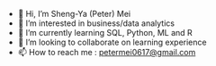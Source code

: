 - 👋 Hi, I’m Sheng-Ya (Peter) Mei
- 👀 I’m interested in business/data analytics
- 🌱 I’m currently learning SQL, Python, ML and R
- 💞️ I’m looking to collaborate on learning experience 
- 📫 How to reach me : petermei0617@gmail.com

<!---
Pmei0617/Pmei0617 is a ✨ special ✨ repository because its `README.md` (this file) appears on your GitHub profile.
You can click the Preview link to take a look at your changes.
--->
